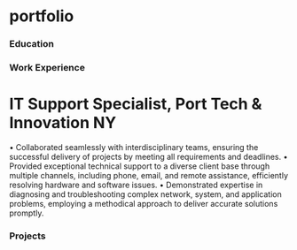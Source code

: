 # portfolio
### Education


### Work Experience
# IT Support Specialist, Port Tech & Innovation NY     
•	Collaborated seamlessly with interdisciplinary teams, ensuring the successful delivery of projects by meeting all requirements and deadlines.
•	Provided exceptional technical support to a diverse client base through multiple channels, including phone, email, and remote assistance, efficiently resolving hardware and software issues.
•	Demonstrated expertise in diagnosing and troubleshooting complex network, system, and application problems, employing a methodical approach to deliver accurate solutions promptly.


### Projects

